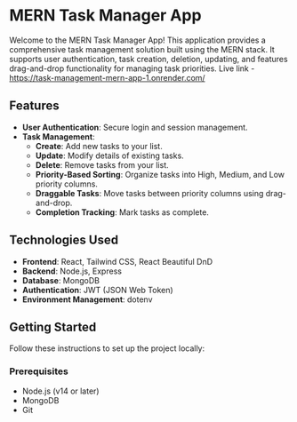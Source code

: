 # MERN Task Manager App

Welcome to the MERN Task Manager App! This application provides a comprehensive task management solution built using the MERN stack. It supports user authentication, task creation, deletion, updating, and features drag-and-drop functionality for managing task priorities.
Live link - https://task-management-mern-app-1.onrender.com/

## Features

- **User Authentication**: Secure login and session management.
- **Task Management**:
  - **Create**: Add new tasks to your list.
  - **Update**: Modify details of existing tasks.
  - **Delete**: Remove tasks from your list.
  - **Priority-Based Sorting**: Organize tasks into High, Medium, and Low priority columns.
  - **Draggable Tasks**: Move tasks between priority columns using drag-and-drop.
  - **Completion Tracking**: Mark tasks as complete.

## Technologies Used

- **Frontend**: React, Tailwind CSS, React Beautiful DnD
- **Backend**: Node.js, Express
- **Database**: MongoDB
- **Authentication**: JWT (JSON Web Token)
- **Environment Management**: dotenv

## Getting Started

Follow these instructions to set up the project locally:

### Prerequisites

- Node.js (v14 or later)
- MongoDB
- Git
